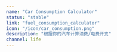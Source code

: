 ```yaml
---
name: "Car Consumption Calculator"
status: "stable"
link: "fuel_consumption_calculator"
icon: "/icon/car_consumption.png"
description: "根据你的汽车计算油费/电费开支"
channel: life
---
```

